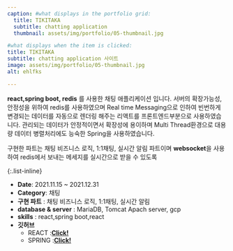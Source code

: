 ```yaml
---
caption: #what displays in the portfolio grid:
  title: TIKITAKA
  subtitle: chatting application
  thumbnail: assets/img/portfolio/05-thumbnail.jpg

#what displays when the item is clicked:
title: TIKITAKA
subtitle: chatting application 사이트
image: assets/img/portfolio/05-thumbnail.jpg
alt: ehlfks

---
```


**react,spring boot, redis** 를 사용한 채팅 애플리케이션 입니다. 서버의 확장가능성, 안정성을 위하여 redis를 사용하였으며
Real time Messaging으로 인하여 빈번하게 변경되는 데이터를 자동으로 렌더링 해주는 리액트를 프론트엔드부분으로 사용하였습니다.
관리되는 데이터가 안정적이면서 확장성에 용이하며 Multi Thread환경으로 대용량 데이터 병렬처리에도 능숙한 Spring을 사용하였습니다.

구현한 파트는 채팅 비즈니스 로직, 1:1채팅, 실시간 알림 파트이며
**websocket**을 사용하여 redis에서 보내는 메세지를 실시간으로 받을 수 있도록


{:.list-inline} 
- **Date**: 2021.11.15 ~ 2021.12.31
- **Category**: 채팅
- **구현 파트** : 채팅 비즈니스 로직, 1:1채팅, 실시간 알림
- **database & server** : MariaDB, Tomcat Apach server, gcp
- **skills** : react,spring boot,react
- **깃허브**
  + REACT :<a href="https://github.com/naeunkim1227/tikitaka-react">**Click!** </a> 
  + SPRING :<a href="https://github.com/naeunkim1227/tikitaka-spring">**Click!** </a>
